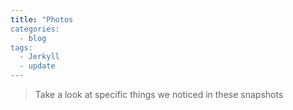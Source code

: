 ```yaml
---
title: "Photos
categories:
  - blog
tags:
  - Jerkyll
  - update
---
```


> Take a look at specific things we noticed in these snapshots
